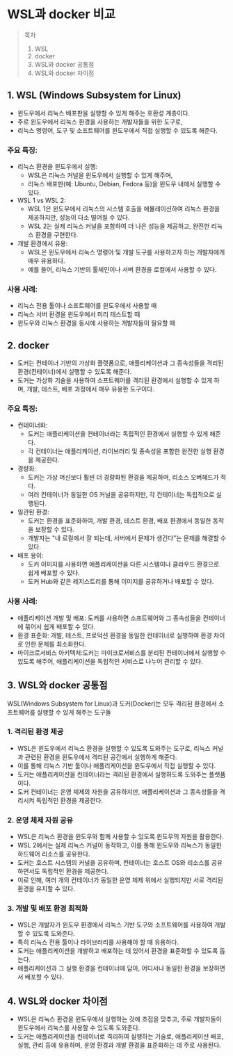 # WSL과 docker 비교
> 목차
> 1. WSL
> 2. docker
> 3. WSL와 docker 공통점
> 4. WSL와 docker 차이점

## 1. WSL (Windows Subsystem for Linux)
- 윈도우에서 리눅스 배포판을 실행할 수 있게 해주는 호환성 계층이다. 
- 주로 윈도우에서 리눅스 환경을 사용하는 개발자들을 위한 도구로, 
- 리눅스 명령어, 도구 및 소프트웨어를 윈도우에서 직접 실행할 수 있도록 해준다.

### 주요 특징:
- 리눅스 환경을 윈도우에서 실행:
  - WSL은 리눅스 커널을 윈도우에서 실행할 수 있게 해주며,
  - 리눅스 배포판(예: Ubuntu, Debian, Fedora 등)을 윈도우 내에서 실행할 수 있다.
- WSL 1 vs WSL 2:
  - WSL 1은 윈도우에서 리눅스의 시스템 호출을 에뮬레이션하여 리눅스 환경을 제공하지만, 성능이 다소 떨어질 수 있다.
  - WSL 2는 실제 리눅스 커널을 포함하여 더 나은 성능을 제공하고, 완전한 리눅스 환경을 구현한다.
- 개발 환경에서 유용:
  - WSL은 윈도우에서 리눅스 명령어 및 개발 도구를 사용하고자 하는 개발자에게 매우 유용하다.
  - 예를 들어, 리눅스 기반의 툴체인이나 서버 환경을 로컬에서 사용할 수 있다.

### 사용 사례:
- 리눅스 전용 툴이나 소프트웨어를 윈도우에서 사용할 때
- 리눅스 서버 환경을 윈도우에서 미리 테스트할 때
- 윈도우와 리눅스 환경을 동시에 사용하는 개발자들이 필요할 때

## 2. docker
- 도커는 컨테이너 기반의 가상화 플랫폼으로, 애플리케이션과 그 종속성들을 격리된 환경(컨테이너)에서 실행할 수 있도록 해준다.
- 도커는 가상화 기술을 사용하여 소프트웨어를 격리된 환경에서 실행할 수 있게 하며, 개발, 테스트, 배포 과정에서 매우 유용한 도구이다.

### 주요 특징:
- 컨테이너화:
    - 도커는 애플리케이션을 컨테이너라는 독립적인 환경에서 실행할 수 있게 해준다.
    - 각 컨테이너는 애플리케이션, 라이브러리 및 종속성을 포함한 완전한 실행 환경을 제공한다.
- 경량화:
    - 도커는 가상 머신보다 훨씬 더 경량화된 환경을 제공하며, 리소스 오버헤드가 적다.
    - 여러 컨테이너가 동일한 OS 커널을 공유하지만, 각 컨테이너는 독립적으로 실행된다.
- 일관된 환경:
    - 도커는 환경을 표준화하여, 개발 환경, 테스트 환경, 배포 환경에서 동일한 동작을 보장할 수 있다.
    - 개발자는 "내 로컬에서 잘 되는데, 서버에서 문제가 생긴다"는 문제를 해결할 수 있다.
- 배포 용이:
    - 도커 이미지를 사용하면 애플리케이션을 다른 시스템이나 클라우드 환경으로 쉽게 배포할 수 있다.
    - 도커 Hub와 같은 레지스트리를 통해 이미지를 공유하거나 배포할 수 있다.

### 사용 사례:
- 애플리케이션 개발 및 배포: 도커를 사용하면 소프트웨어와 그 종속성들을 컨테이너에 묶어서 쉽게 배포할 수 있다.
- 환경 표준화: 개발, 테스트, 프로덕션 환경을 동일한 컨테이너로 실행하여 환경 차이로 인한 문제를 최소화한다.
- 마이크로서비스 아키텍처:도커는 마이크로서비스를 분리된 컨테이너에서 실행할 수 있도록 해주어, 애플리케이션을 독립적인 서비스로 나누어 관리할 수 있다.

## 3. WSL와 docker 공통점
WSL(Windows Subsystem for Linux)과 도커(Docker)는 모두 격리된 환경에서 소프트웨어를 실행할 수 있게 해주는 도구들
### 1. 격리된 환경 제공
- WSL은 윈도우에서 리눅스 환경을 실행할 수 있도록 도와주는 도구로, 리눅스 커널과 관련된 환경을 윈도우에서 격리된 공간에서 실행하게 해준다.
- 이를 통해 리눅스 기반 툴이나 애플리케이션을 윈도우에서 직접 실행할 수 있다.
- 도커는 애플리케이션을 컨테이너라는 격리된 환경에서 실행하도록 도와주는 플랫폼이다.
- 도커 컨테이너는 운영 체제의 자원을 공유하지만, 애플리케이션과 그 종속성들을 격리시켜 독립적인 환경을 제공한다.
### 2. 운영 체제 자원 공유
- WSL은 리눅스 환경을 윈도우와 함께 사용할 수 있도록 윈도우의 자원을 활용한다.
- WSL 2에서는 실제 리눅스 커널이 동작하고, 이를 통해 윈도우와 리눅스가 동일한 하드웨어 리소스를 공유한다.
- 도커는 호스트 시스템의 커널을 공유하며, 컨테이너는 호스트 OS와 리소스를 공유하면서도 독립적인 환경을 제공한다.
- 이로 인해, 여러 개의 컨테이너가 동일한 운영 체제 위에서 실행되지만 서로 격리된 환경을 유지할 수 있다.
### 3. 개발 및 배포 환경 최적화
- WSL은 개발자가 윈도우 환경에서 리눅스 기반 도구와 소프트웨어를 사용하여 개발할 수 있도록 도와준다.
- 특히 리눅스 전용 툴이나 라이브러리를 사용해야 할 때 유용하다.
- 도커는 애플리케이션을 개발하고 배포하는 데 있어서 환경을 표준화할 수 있도록 돕는다.
- 애플리케이션과 그 실행 환경을 컨테이너에 담아, 어디서나 동일한 환경을 보장하면서 배포할 수 있다.

## 4. WSL와 docker 차이점
- WSL은 리눅스 환경을 윈도우에서 실행하는 것에 초점을 맞추고, 주로 개발자들이 윈도우에서 리눅스를 사용할 수 있도록 도와준다.
- 도커는 애플리케이션을 컨테이너로 격리하여 실행하는 기술로, 애플리케이션 배포, 실행, 관리 등에 유용하며, 운영 환경과 개발 환경을 표준화하는 데 주로 사용된다.
